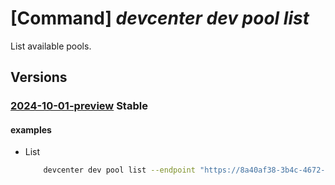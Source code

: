 # [Command] _devcenter dev pool list_

List available pools.

## Versions

### [2024-10-01-preview](/Resources/data-plane/microsoft.devcenter/L3Byb2plY3RzL3t9L3Bvb2xz/2024-10-01-preview.xml) **Stable**

<!-- data-plane:microsoft.devcenter /projects/{}/pools 2024-10-01-preview -->

#### examples

- List
    ```bash
        devcenter dev pool list --endpoint "https://8a40af38-3b4c-4672-a6a4-5e964b1870ed- contosodevcenter.centralus.devcenter.azure.com/" --project-name "DevProject"
    ```
